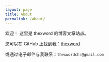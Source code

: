 ```yaml
---
layout: page
title: About
permalink: /about/
---
```


欢迎！ 这里是 thexword 的博客文章站点。

您可以在 GitHub 上找到我：[thexword](https://github.com/thexword)

或通过电子邮件与我联系：`thexwordchs@gmail.com`


<!-- This is the base Jekyll theme. You can find out more info about customizing your Jekyll theme, as well as basic Jekyll usage documentation at [jekyllrb.com](https://jekyllrb.com/)

You can find the source code for Minima at GitHub:
[jekyll][jekyll-organization] /
[minima](https://github.com/jekyll/minima)

You can find the source code for Jekyll at GitHub:
[jekyll][jekyll-organization] /
[jekyll](https://github.com/jekyll/jekyll)


[jekyll-organization]: https://github.com/jekyll -->
